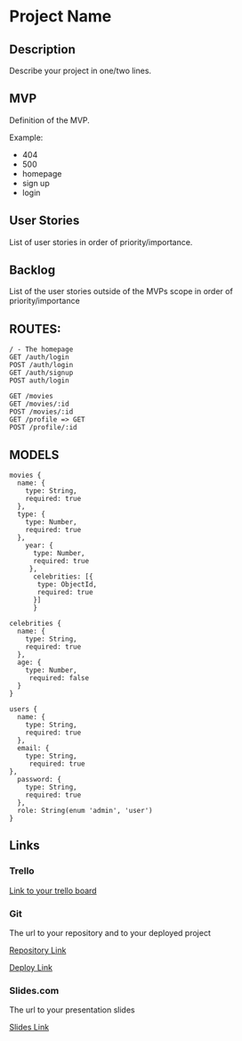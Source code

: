 # Project Name

## Description

Describe your project in one/two lines.

## MVP

Definition of the MVP. 

Example:
 - 404
 - 500
 - homepage
 - sign up
 - login
 
 ## User Stories

List of user stories in order of priority/importance.

## Backlog

List of the user stories outside of the MVPs scope in order of priority/importance

## ROUTES:
````
/ - The homepage
GET /auth/login
POST /auth/login
GET /auth/signup
POST auth/login

GET /movies
GET /movies/:id
POST /movies/:id
GET /profile => GET
POST /profile/:id 

````

## MODELS
````
movies {
  name: {
    type: String,
    required: true
  },
  type: {
    type: Number,
    required: true
  },
    year: {
      type: Number,
      required: true
     },
      celebrities: [{
       type: ObjectId,
       required: true
      }]
      }
  ````    
````
celebrities {
  name: {
    type: String,
    required: true
  },
  age: {
    type: Number,
     required: false
  }
}
````

````
users {
  name: {
    type: String,
    required: true
  },
  email: {
    type: String,
     required: true
},      
  password: {
    type: String,
    required: true
  },
  role: String(enum 'admin', 'user')
}
````

## Links

### Trello

[Link to your trello board](https://trello.com)

### Git

The url to your repository and to your deployed project

[Repository Link](http://github.com)

[Deploy Link](http://heroku.com)

### Slides.com

The url to your presentation slides

[Slides Link](http://slides.com)




